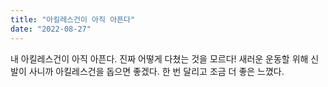 ```yaml
---
title: "아킬레스건이 아직 아픈다"
date: "2022-08-27"
---
```


내 아킬레스건이 아직 아픈다. 진짜 어떻게 다쳤는 것을 모르다! 새러운 운동할 위해 신발이 사니까 아킬레스건을 돕으면 좋겠다. 한 번 달리고 조금 더 좋은 느꼈다.
